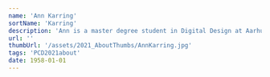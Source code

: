 ```yaml
---
name: 'Ann Karring'
sortName: 'Karring'
description: 'Ann is a master degree student in Digital Design at Aarhus University. She took a course in Aesthetic programming in 2016 and has since taken several courses in Computer Science. Her passion is spreading the joy of coding. Nowadays she is mostly interested in Physical Computing and combining code with CNC machines'
url: ''
thumbUrl: '/assets/2021_AboutThumbs/AnnKarring.jpg'
tags: 'PCD2021about'
date: 1958-01-01
---
```

